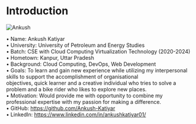 # Introduction
![Ankush](https://github.com/Ankush-Katiyar/devops-2024/assets/89477915/789cb5b0-6736-4f2f-8f14-fcd90b1e6a8c)

•	Name: Ankush Katiyar <br>
•	University: University of Petroleum and Energy Studies <br>
•	Batch: CSE with Cloud Computing Virtualization Technology (2020-2024) <br>
•	Hometown: Kanpur, Uttar Pradesh <br>
•	Background: Cloud Computing, DevOps, Web Development <br>
•	Goals: To learn and gain new experience while utilizing my interpersonal skills to support the accomplishment of organisational  
  objectives, quick learner and a creative individual who tries to solve a problem and a bike rider who likes to explore new places. <br>
•	Motivation: Would provide me with opportunity to combine my professional expertise with my passion for making a difference. <br>
•	GitHub: https://github.com/Ankush-Katiyar <br>
•	LinkedIn: https://www.linkedin.com/in/ankushkatiyar01/ <br>
